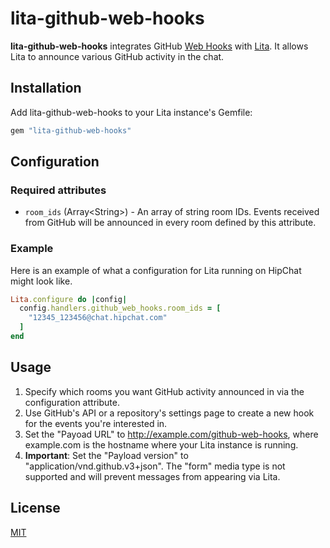# lita-github-web-hooks

**lita-github-web-hooks** integrates GitHub [Web Hooks](https://developer.github.com/webhooks/) with [Lita](http://www.lita.io/). It allows Lita to announce various GitHub activity in the chat.

## Installation

Add lita-github-web-hooks to your Lita instance's Gemfile:

``` ruby
gem "lita-github-web-hooks"
```

## Configuration

### Required attributes

* `room_ids` (Array&lt;String&gt;) - An array of string room IDs. Events received from GitHub will be announced in every room defined by this attribute.

### Example

Here is an example of what a configuration for Lita running on HipChat might look like.

``` ruby
Lita.configure do |config|
  config.handlers.github_web_hooks.room_ids = [
    "12345_123456@chat.hipchat.com"
  ]
end
```

## Usage

1. Specify which rooms you want GitHub activity announced in via the configuration attribute.
1. Use GitHub's API or a repository's settings page to create a new hook for the events you're interested in.
1. Set the "Payoad URL" to http://example.com/github-web-hooks, where example.com is the hostname where your Lita instance is running.
1. **Important**: Set the "Payload version" to "application/vnd.github.v3+json". The "form" media type is not supported and will prevent messages from appearing via Lita.

## License

[MIT](http://opensource.org/licenses/MIT)

